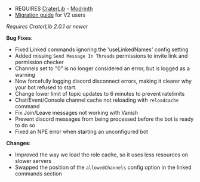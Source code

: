 - REQUIRES [CraterLib](https://www.curseforge.com/minecraft/mc-mods/craterlib) - [Modrinth](https://modrinth.com/mod/craterlib)
- [Migration guide](https://sdlink.fdd-docs.com/migration/) for V2 users


*Requires CraterLib 2.0.1 or newer*


**Bug Fixes**:

* Fixed Linked commands ignoring the 'useLinkedNames' config setting
* Added missing `Send Message In Threads` permissions to invite link and permission checker
* Channels set to "0" is no longer considered an error, but is logged as a warning
* Now forcefully logging discord disconnect errors, making it clearer why your bot refused to start.
* Change lower limit of topic updates to 6 minutes to prevent ratelimits
* Chat/Event/Console channel cache not reloading with `reloadcache` command
* Fix Join/Leave messages not working with Vanish
* Prevent discord messages from being processed before the bot is ready to do so
* Fixed an NPE error when starting an unconfigured bot

**Changes**:

* Improved the way we load the role cache, so it uses less resources on slower servers
* Swapped the position of the `allowedChannels` config option in the linked commands section
